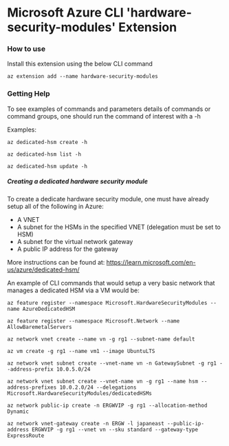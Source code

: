Microsoft Azure CLI 'hardware-security-modules' Extension
==========================================

### How to use ###
Install this extension using the below CLI command
```
az extension add --name hardware-security-modules
```

### Getting Help

To see examples of commands and parameters details of commands or command groups, one should run the command of interest with a -h

Examples:
```
az dedicated-hsm create -h

az dedicated-hsm list -h

az dedicated-hsm update -h
```


##### Creating a dedicated hardware security module

To create a dedicate hardware security module, one must have already setup all of the following in Azure:

- A VNET
- A subnet for the HSMs in the specified VNET (delegation must be set to HSM)
- A subnet for the virtual network gateway 
- A public IP address for the gateway 

More instructions can be found at: https://learn.microsoft.com/en-us/azure/dedicated-hsm/

An example of CLI commands that would setup a very basic network that manages a dedicated HSM via a VM would be:

```
az feature register --namespace Microsoft.HardwareSecurityModules --name AzureDedicatedHSM

az feature register --namespace Microsoft.Network --name AllowBaremetalServers

az network vnet create --name vn -g rg1 --subnet-name default

az vm create -g rg1 --name vm1 --image UbuntuLTS

az network vnet subnet create --vnet-name vn -n GatewaySubnet -g rg1 --address-prefix 10.0.5.0/24

az network vnet subnet create --vnet-name vn -g rg1 --name hsm --address-prefixes 10.0.2.0/24 --delegations Microsoft.HardwareSecurityModules/dedicatedHSMs

az network public-ip create -n ERGWVIP -g rg1 --allocation-method Dynamic

az network vnet-gateway create -n ERGW -l japaneast --public-ip-address ERGWVIP -g rg1 --vnet vn --sku standard --gateway-type ExpressRoute

```
